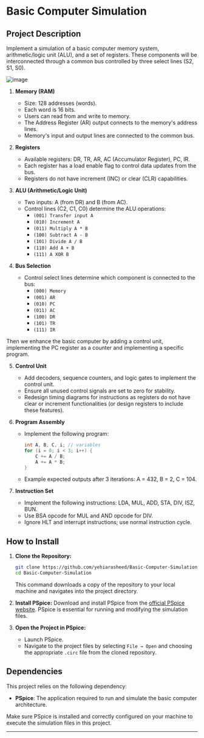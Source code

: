 # Basic Computer Simulation
## Project Description

Implement a simulation of a basic computer memory system, arithmetic/logic unit (ALU), and a set of registers. These components will be interconnected through a common bus controlled by three select lines (S2, S1, S0).

![image](https://github.com/yehiarasheed/Basic-Computer-Simulation/assets/157399068/02807870-c8cf-40d4-b466-bbf6ef27c614)
1. **Memory (RAM)**
   - Size: 128 addresses (words).
   - Each word is 16 bits.
   - Users can read from and write to memory.
   - The Address Register (AR) output connects to the memory's address lines.
   - Memory's input and output lines are connected to the common bus.

2. **Registers**
   - Available registers: DR, TR, AR, AC (Accumulator Register), PC, IR.
   - Each register has a load enable flag to control data updates from the bus.
   - Registers do not have increment (INC) or clear (CLR) capabilities.

3. **ALU (Arithmetic/Logic Unit)**
   - Two inputs: A (from DR) and B (from AC).
   - Control lines (C2, C1, C0) determine the ALU operations:
     - `(001) Transfer input A`
     - `(010) Increment A`
     - `(011) Multiply A * B`
     - `(100) Subtract A - B`
     - `(101) Divide A / B`
     - `(110) Add A + B`
     - `(111) A XOR B`

4. **Bus Selection**
   - Control select lines determine which component is connected to the bus:
     - `(000) Memory`
     - `(001) AR`
     - `(010) PC`
     - `(011) AC`
     - `(100) DR`
     - `(101) TR`
     - `(111) IR`

Then we enhance the basic computer by adding a control unit, implementing the PC register as a counter and implementing a specific program.

5. **Control Unit**
   - Add decoders, sequence counters, and logic gates to implement the control unit.
   - Ensure all unused control signals are set to zero for stability.
   - Redesign timing diagrams for instructions as registers do not have clear or increment functionalities (or design registers to include these features).

6. **Program Assembly**
   - Implement the following program:
     ```c
     int A, B, C, i; // variables
     for (i = 0; i < 3; i++) {
         C += A / B;
         A += A * B;
     }
     ```
   - Example expected outputs after 3 iterations: A = 432, B = 2, C = 104.

7. **Instruction Set**
   - Implement the following instructions: LDA, MUL, ADD, STA, DIV, ISZ, BUN.
   - Use BSA opcode for MUL and AND opcode for DIV.
   - Ignore HLT and interrupt instructions; use normal instruction cycle.

## How to Install

1. **Clone the Repository:**
   ```bash
   git clone https://github.com/yehiarasheed/Basic-Computer-Simulation.git
   cd Basic-Computer-Simulation
   ```
   This command downloads a copy of the repository to your local machine and navigates into the project directory.

2. **Install PSpice:**
   Download and install PSpice from the [official PSpice website](https://www.pspice.com/). PSpice is essential for running and modifying the simulation files.

3. **Open the Project in PSpice:**
   - Launch PSpice.
   - Navigate to the project files by selecting `File → Open` and choosing the appropriate `.circ` file from the cloned repository.

## Dependencies

This project relies on the following dependency:

- **PSpice**: The application required to run and simulate the basic computer architecture.

Make sure PSpice is installed and correctly configured on your machine to execute the simulation files in this project.

---
